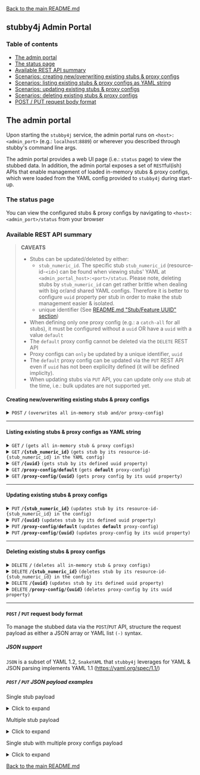 [Back to the main README.md](../README.md#the-admin-portal)

## stubby4j Admin Portal

### Table of contents

  * [The admin portal](#the-admin-portal)
  * [The status page](#the-status-page)
  * [Available REST API summary](#available-rest-api-summary)
  * [Scenarios: creating new/overwriting existing stubs & proxy configs](#scenarios-creating-newoverwriting-existing-stubs--proxy-configs)
  * [Scenarios: listing existing stubs & proxy configs as YAML string](#scenarios-listing-existing-stubs--proxy-configs-as-yaml-string)
  * [Scenarios: updating existing stubs & proxy configs](#scenarios-updating-existing-stubs--proxy-configs)
  * [Scenarios: deleting existing stubs & proxy configs](#scenarios-deleting-existing-stubs--proxy-configs)
  * [POST / PUT request body format](#post--put-request-body-format)

## The admin portal

Upon starting the `stubby4j` service, the admin portal runs on `<host>:<admin_port>` (e.g.: `localhost`:`8889`) or wherever you described through stubby's command line args.

The admin portal provides a web UI page (i.e.: `status` page) to view the stubbed data. In addition, the admin portal exposes a set of `REST`ful(ish) APIs that enable management of loaded in-memory stubs & proxy configs, which were loaded from the YAML config provided to `stubby4j` during start-up.


### The status page
You can view the configured stubs & proxy configs by navigating to `<host>:<admin_port>/status` from your browser

### Available REST API summary

> **CAVEATS**
>
> * Stubs can be updated/deleted by either:
>    * `stub_numeric_id`. The specific stub `stub_numeric_id` (resource-id-`<id>`) can be found when viewing stubs' YAML at `<admin_portal_host>:<port>/status`. Please note, deleting stubs by `stub_numeric_id` can get rather brittle when dealing with big or/and shared YAML configs. Therefore it is better to configure `uuid` property per stub in order to make the stub management easier & isolated.
>    * unique identifier (See [README.md "Stub/Feature UUID" section](../README.md#uuid-optional))
> * When defining only one proxy config (e.g.: a `catch-all` for all stubs), it must be configured without a `uuid` OR have a `uuid` with a value `default`
> * The `default` proxy config cannot be deleted via the `DELETE` REST API
> * Proxy configs can `only` be updated by a unique identifier, `uuid`
> * The `default` proxy config can be updated via the `PUT` REST API even if `uuid` has not been explicilty defined (it will be defined impliclty).
> * When updating stubs via `PUT` API, you can update only `one` stub at the time, i.e.: bulk updates are not supported yet.

#### Creating new/overwriting existing stubs & proxy configs

<details>
 <summary><code>POST</code> <code><b>/</b></code> <code>(overwrites all in-memory stub and/or proxy-config)</code></summary>

##### Responses

> | http code     | type           | message                                                             |
> |---------------|----------------|---------------------------------------------------------------------|
> | `201`         | success        | `Configuration created successfully`                                |
> | `400`         | error          | None                                                                |
> | `405`         | error          | `Method POST is not allowed on URI <ANYTHING_BUT_ROOT>`             |

</details>

------------------------------------------------------------------------------------------

#### Listing existing stubs & proxy configs as YAML string

<details>
 <summary><code>GET</code> <code><b>/</b></code> <code>(gets all in-memory stub & proxy configs)</code></summary>

##### Responses

> | http code     | type           | message                                                             |
> |---------------|----------------|---------------------------------------------------------------------|
> | `200`         | success        | None                                |

</details>

<details>
 <summary><code>GET</code> <code><b>/{stub_numeric_id}</b></code> <code>(gets stub by its resource-id-{stub_numeric_id} in the YAML config)</code></summary>

##### Parameters

> | name              | type              | description                                                 |
> |-------------------|-------------------|-------------------------------------------------------------|
> | `stub_numeric_id` | required          | The specific stub `stub_numeric_id` (resource-id-`<stub_numeric_id>`)    |

##### Responses

> | http code     | type           | message                                                             |
> |---------------|----------------|---------------------------------------------------------------------|
> | `200`         | success        | None                                                                |
> | `400`         | error          | None                                                                |

</details>

<details>
  <summary><code>GET</code> <code><b>/{uuid}</b></code> <code>(gets stub by its defined uuid property)</code></summary>

##### Parameters

> | name              | type              | description                                                 |
> |-------------------|-------------------|-------------------------------------------------------------|
> | `uuid`            | required          | unique identifier (See [README.md "Stub/Feature UUID" section](../README.md#uuid-optional))    |

##### Responses

> | http code     | type           | message                                                             |
> |---------------|----------------|---------------------------------------------------------------------|
> | `200`         | success        | None                                                                |
> | `400`         | error          | None                                                                |

</details>


<details>
  <summary><code>GET</code> <code><b>/proxy-config/default</b></code> <code>(gets <b>default</b> proxy-config)</code></summary>

##### Responses

> | http code     | type           | message                                                             |
> |---------------|----------------|---------------------------------------------------------------------|
> | `200`         | success        | None                                                                |
> | `400`         | error          | None                                                                |

</details>


<details>
  <summary><code>GET</code> <code><b>/proxy-config/{uuid}</b></code> <code>(gets proxy config by its uuid property)</code></summary>

##### Parameters

> | name              | type              | description                                                 |
> |-------------------|-------------------|-------------------------------------------------------------|
> | `uuid`            | required          | unique identifier (See [REQUEST_PROXYING.md "uuid"](REQUEST_PROXYING.md#uuid-required))    |

##### Responses

> | http code     | type           | message                                                             |
> |---------------|----------------|---------------------------------------------------------------------|
> | `200`         | success        | None                                                                |
> | `400`         | error          | None                                                                |

</details>

------------------------------------------------------------------------------------------


#### Updating existing stubs & proxy configs

<details>
  <summary><code>PUT</code> <code><b>/{stub_numeric_id}</b></code> <code>(updates stub by its resource-id-{stub_numeric_id} in the config)</code></summary>

##### Parameters

> | name              | type              | description                                                 |
> |-------------------|-------------------|-------------------------------------------------------------|
> | `stub_numeric_id` | required          | The specific stub `stub_numeric_id` (resource-id-`<stub_numeric_id>`)    |

##### Responses

> | http code     | type           | message                                                             |
> |---------------|----------------|---------------------------------------------------------------------|
> | `201`         | success        | None                                                                |
> | `400`         | error          | None                                                                |
> | `405`         | error          | `Method PUT is not allowed on URI /`                                |

</details>

<details>
  <summary><code>PUT</code> <code><b>/{uuid}</b></code> <code>(updates stub by its defined uuid property)</code></summary>

##### Parameters

> | name              | type              | description                                                 |
> |-------------------|-------------------|-------------------------------------------------------------|
> | `uuid` | required          | unique identifier (See [README.md "Stub/Feature UUID" section](../README.md#uuid-optional))    |

##### Responses

> | http code     | type           | message                                                             |
> |---------------|----------------|---------------------------------------------------------------------|
> | `201`         | success        | None                                                                |
> | `400`         | error          | None                                                                |
> | `405`         | error          | `Method PUT is not allowed on URI /`                                |

</details>

<details>
  <summary><code>PUT</code> <code><b>/proxy-config/default</b></code> <code>(updates <b>default</b> proxy-config)</code></summary>

##### Responses

> | http code     | type           | message                                                             |
> |---------------|----------------|---------------------------------------------------------------------|
> | `201`         | success        | None                                                                |
> | `400`         | error          | None                                                                |
> | `405`         | error          | `Method PUT is not allowed on URI /`                                |

</details>

<details>
  <summary><code>PUT</code> <code><b>/proxy-config/{uuid}</b></code> <code>(updates proxy-config by its uuid property)</code></summary>

##### Parameters

> | name              | type              | description                                                 |
> |-------------------|-------------------|-------------------------------------------------------------|
> | `uuid` | required          | unique identifier (See [REQUEST_PROXYING.md "uuid"](REQUEST_PROXYING.md#uuid-required))    |

##### Responses

> | http code     | type           | message                                                             |
> |---------------|----------------|---------------------------------------------------------------------|
> | `201`         | success        | None                                                                |
> | `400`         | error          | None                                                                |
> | `405`         | error          | `Method PUT is not allowed on URI /`                                |

</details>

------------------------------------------------------------------------------------------

#### Deleting existing stubs & proxy configs

<details>
  <summary><code>DELETE</code> <code><b>/</b></code> <code>(deletes all in-memory stub & proxy configs)</code></summary>

##### Responses

> | http code     | type           | message                                                             |
> |---------------|----------------|---------------------------------------------------------------------|
> | `200`         | success        | `Stub requests deleted successfully`                                |

</details>

<details>
  <summary><code>DELETE</code> <code><b>/{stub_numeric_id}</b></code> <code>(deletes stub by its resource-id-{stub_numeric_id} in the config)</code></summary>

##### Parameters

> | name              | type              | description                                                 |
> |-------------------|-------------------|-------------------------------------------------------------|
> | `stub_numeric_id` | required          | The specific stub `stub_numeric_id` (resource-id-`<stub_numeric_id>`)    |

##### Responses

> | http code     | type           | message                                                             |
> |---------------|----------------|---------------------------------------------------------------------|
> | `200`         | success        | `Stub request index#<stub_numeric_id> deleted successfully`         |
> | `400`         | error          | None                                                                |

</details>


<details>
  <summary><code>DELETE</code> <code><b>/{uuid}</b></code> <code>(updates stub by its defined uuid property)</code></summary>

##### Parameters

> | name              | type              | description                                                 |
> |-------------------|-------------------|-------------------------------------------------------------|
> | `uuid` | required          | unique identifier (See [README.md "Stub/Feature UUID" section](../README.md#uuid-optional))    |

##### Responses

> | http code     | type           | message                                                             |
> |---------------|----------------|---------------------------------------------------------------------|
> | `200`         | success        | `Stub request uuid#<uuid> deleted successfully`                     |
> | `400`         | error          | None                                                                |

</details>


<details>
  <summary><code>DELETE</code> <code><b>/proxy-config/{uuid}</b></code> <code>(deletes proxy-config by its uuid property)</code></summary>

##### Parameters

> | name              | type              | description                                                 |
> |-------------------|-------------------|-------------------------------------------------------------|
> | `uuid` | required          | unique identifier (See [REQUEST_PROXYING.md "uuid"](REQUEST_PROXYING.md#uuid-required))    |

##### Responses

> | http code     | type           | message                                                             |
> |---------------|----------------|---------------------------------------------------------------------|
> | `200`         | success        | `Proxy config uuid#<uuid> deleted successfully`                     |
> | `400`         | error          | None                                                                |

</details>

------------------------------------------------------------------------------------------

#### `POST` / `PUT` request body format

To manage the stubbed data via the `POST`/`PUT` API, structure the request payload as either a JSON array or YAML list `(-)` syntax.

##### JSON support
`JSON` is a subset of YAML 1.2, `SnakeYAML` that `stubby4j` leverages for YAML & JSON parsing implements YAML 1.1 (https://yaml.org/spec/1.1/)

##### `POST` / `PUT` JSON payload examples

Single stub payload

<details>
  <summary>Click to expand</summary>

```json
[
  {
    "request": {
      "url": "^/resources/something/new",
      "query": {
        "someKey": "someValue"
      },
      "method": [
        "GET"
      ]
    },
    "response": {
      "body": "OK",
      "headers": {
        "content-type": "application/xml"
      },
      "status": 201
    }
  }
]
```
</details>

Multiple stub payload

<details>
  <summary>Click to expand</summary>

```json
[
  { 
    "description": "this is a feature describing something",
    "request": {
      "url": "^/path/to/something$",
      "post": "this is some post data in textual format",
      "headers": {
         "authorization-basic": "bob:password"
      },
      "method": "POST"
    },
    "response": {
      "status": 200,
      "headers": {
        "Content-Type": "application/json"
      },
      "latency": 1000,
      "body": "Your request was successfully processed!"
    }
  },
  {
    "request": {
      "url": "^/path/to/anotherThing",
      "query": {
         "a": "anything",
         "b": "more"
      },
      "headers": {
        "Content-Type": "application/json"
      },
      "method": "GET"
    },
    "response": {
      "status": 204,
      "headers": {
        "Content-Type": "application/json",
        "Access-Control-Allow-Origin": "*"
      },
      "file": "path/to/page.html"
    }
  },
  {
    "request": {
      "url": "^/path/to/thing$",
      "headers": {
        "Content-Type": "application/json"
      },
      "post": "this is some post data in textual format",
      "method": "POST"
    },
    "response": {
      "status": 304,
      "headers": {
        "Content-Type": "application/json"
      }
    }
  }
]
```
</details>


Single stub with multiple proxy configs payload

<details>
  <summary>Click to expand</summary>

```json
[
  {
    "request": {
      "url": "/resources/something/new",
      "query": {
        "someKey": "someValue"
      },
      "method": [
        "GET"
      ]
    },
    "response": {
      "body": "OK",
      "headers": {
        "content-type": "application/xml"
      },
      "status": 201
    }
  },
  {
    "proxy-config": {
      "description": "this would be the default proxy config",
      "strategy": "as-is",
      "properties": {
        "endpoint": "https://google.com"
      }
    }
  },
  {
    "proxy-config": {
      "uuid": "some-unique-name-1",
      "strategy": "as-is",
      "properties": {
        "endpoint": "https://yahoo.com"
      }
    }
  },
  {
    "proxy-config": {
      "description": "this would be the 2nd description",
      "uuid": "some-unique-name-2",
      "strategy": "as-is",
      "properties": {
        "endpoint": "https://microsoft.com"
      }
    }
  }
]
```
</details>




[Back to the main README.md](../README.md#the-admin-portal)
